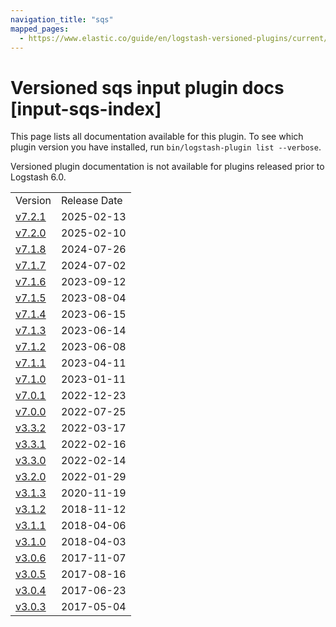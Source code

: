 ```yaml
---
navigation_title: "sqs"
mapped_pages:
  - https://www.elastic.co/guide/en/logstash-versioned-plugins/current/input-sqs-index.html
---
```


# Versioned sqs input plugin docs [input-sqs-index]

This page lists all documentation available for this plugin. To see which plugin version you have installed, run `bin/logstash-plugin list --verbose`.

Versioned plugin documentation is not available for plugins released prior to Logstash 6.0.

| | |
| :- | :- |
| Version | Release Date |
| [v7.2.1](v7-2-1-plugins-inputs-sqs.md) | 2025-02-13 |
| [v7.2.0](v7-2-0-plugins-inputs-sqs.md) | 2025-02-10 |
| [v7.1.8](v7-1-8-plugins-inputs-sqs.md) | 2024-07-26 |
| [v7.1.7](v7-1-7-plugins-inputs-sqs.md) | 2024-07-02 |
| [v7.1.6](v7-1-6-plugins-inputs-sqs.md) | 2023-09-12 |
| [v7.1.5](v7-1-5-plugins-inputs-sqs.md) | 2023-08-04 |
| [v7.1.4](v7-1-4-plugins-inputs-sqs.md) | 2023-06-15 |
| [v7.1.3](v7-1-3-plugins-inputs-sqs.md) | 2023-06-14 |
| [v7.1.2](v7-1-2-plugins-inputs-sqs.md) | 2023-06-08 |
| [v7.1.1](v7-1-1-plugins-inputs-sqs.md) | 2023-04-11 |
| [v7.1.0](v7-1-0-plugins-inputs-sqs.md) | 2023-01-11 |
| [v7.0.1](v7-0-1-plugins-inputs-sqs.md) | 2022-12-23 |
| [v7.0.0](v7-0-0-plugins-inputs-sqs.md) | 2022-07-25 |
| [v3.3.2](v3-3-2-plugins-inputs-sqs.md) | 2022-03-17 |
| [v3.3.1](v3-3-1-plugins-inputs-sqs.md) | 2022-02-16 |
| [v3.3.0](v3-3-0-plugins-inputs-sqs.md) | 2022-02-14 |
| [v3.2.0](v3-2-0-plugins-inputs-sqs.md) | 2022-01-29 |
| [v3.1.3](v3-1-3-plugins-inputs-sqs.md) | 2020-11-19 |
| [v3.1.2](v3-1-2-plugins-inputs-sqs.md) | 2018-11-12 |
| [v3.1.1](v3-1-1-plugins-inputs-sqs.md) | 2018-04-06 |
| [v3.1.0](v3-1-0-plugins-inputs-sqs.md) | 2018-04-03 |
| [v3.0.6](v3-0-6-plugins-inputs-sqs.md) | 2017-11-07 |
| [v3.0.5](v3-0-5-plugins-inputs-sqs.md) | 2017-08-16 |
| [v3.0.4](v3-0-4-plugins-inputs-sqs.md) | 2017-06-23 |
| [v3.0.3](v3-0-3-plugins-inputs-sqs.md) | 2017-05-04 |
